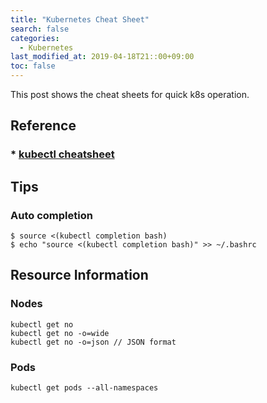 ```yaml
---
title: "Kubernetes Cheat Sheet"
search: false
categories:
  - Kubernetes
last_modified_at: 2019-04-18T21::00+09:00
toc: false
---
```


This post shows the cheat sheets for quick k8s operation.

## Reference
### * [kubectl cheatsheet](https://kubernetes.io/docs/reference/kubectl/cheatsheet/)

## Tips
### Auto completion
```console
$ source <(kubectl completion bash)
$ echo "source <(kubectl completion bash)" >> ~/.bashrc
```

## Resource Information
### Nodes
```console
kubectl get no
kubectl get no -o=wide
kubectl get no -o=json // JSON format
```
### Pods
```console
kubectl get pods --all-namespaces
```
